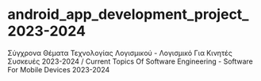 # android_app_development_project_2023-2024
Σύγχρονα Θέματα Τεχνολογίας Λογισμικού - Λογισμικό Για Κινητές Συσκευές 2023-2024 / Current Topics Of Software Engineering - Software For Mobile Devices 2023-2024
